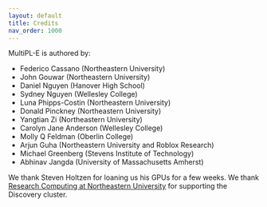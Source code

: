 ```yaml
---
layout: default
title: Credits
nav_order: 1000
---
```


MultiPL-E is authored by:

- Federico Cassano (Northeastern University)
- John Gouwar (Northeastern University)
- Daniel Nguyen (Hanover High School)
- Sydney Nguyen (Wellesley College)
- Luna Phipps-Costin (Northeastern University)
- Donald Pinckney (Northeastern University)
- Yangtian Zi (Northeastern University)
- Carolyn Jane Anderson (Wellesley College)
- Molly Q Feldman (Oberlin College)
- Arjun Guha (Northeastern University and Roblox Research)
- Michael Greenberg (Stevens Institute of Technology)
- Abhinav Jangda (University of Massachusetts Amherst)

We thank Steven Holtzen for loaning us his GPUs for a few weeks. We thank
[Research Computing at Northeastern University] for supporting the
Discovery cluster.


[Research Computing at Northeastern University]: https://rc.northeastern.edu/
[Steven Holtzen]: https://www.khoury.northeastern.edu/home/sholtzen/